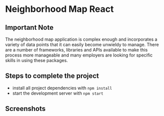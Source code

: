 # Neighborhood Map React

## Important Note

The neighborhood map application is complex enough and incorporates a variety of data points that it can easily become unwieldy to manage. There are a number of frameworks, libraries and APIs available to make this process more manageable and many employers are looking for specific skills in using these packages.

## Steps to complete the project

* install all project dependencies with `npm install`
* start the development server with `npm start`

## Screenshots 

